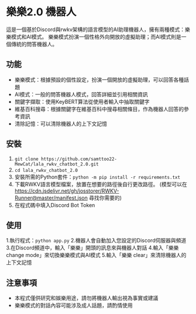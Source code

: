 # 樂樂2.0 機器人

這是一個基於Discord與rwkv架構的語言模型的AI助理機器人，擁有兩種模式：樂樂模式和AI模式。
樂樂模式扮演一個性格外向開放的虛擬助理；而AI模式則是一個傳統的問答機器人。

## 功能
- 樂樂模式：根據預設的個性設定，扮演一個開放的虛擬助理，可以回答各種話題
- AI模式：一般的問答機器人模式，回答詳細並引用相關資訊
- 關鍵字擷取：使用KeyBERT算法從使用者輸入中抽取關鍵字
- 維基百科搜尋：根據關鍵字在維基百科中搜尋相關條目，作為機器人回答的參考資訊
- 清除記憶：可以清除機器人的上下文記憶

## 安裝

1. `git clone https://github.com/samttoo22-MewCat/lala_rwkv_chatbot_2.0.git`
2. `cd lala_rwkv_chatbot_2.0`
3. 安裝所需的Python套件：`python -m pip install -r requirements.txt`
4. 下載RWKV語言模型檔案，放置在想要的路徑後自行更改路徑。
   (模型可以在 https://cdn.jsdelivr.net/gh/josstorer/RWKV-Runner@master/manifest.json 尋找你需要的)
6. 在程式碼中填入Discord Bot Token

## 使用

1.執行程式：`python app.py`
2.機器人會自動加入您設定的Discord伺服器與頻道
3.在Discord頻道中，輸入「樂樂」開頭的訊息來與機器人對話
4.輸入「樂樂 change mode」來切換樂樂模式與AI模式
5.輸入「樂樂 clear」來清除機器人的上下文記憶

## 注意事項
- 本程式僅供研究和娛樂用途，請勿將機器人輸出視為事實或建議
- 樂樂模式的對話內容可能涉及成人話題，請酌情使用
